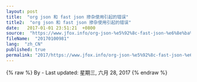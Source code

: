 ```yaml
---
layout: post
title:  "org json 和 fast json 掺杂使用引起的错误"
title2:  "org json 和 fast json 掺杂使用引起的错误"
date:   2017-01-01 23:51:21  +0800
source:  "https://www.jfox.info/org-json-%e5%92%8c-fast-json-%e6%8e%ba%e6%9d%82%e4%bd%bf%e7%94%a8%e5%bc%95%e8%b5%b7%e7%9a%84%e9%94%99%e8%af%af.html"
fileName:  "20170100981"
lang:  "zh_CN"
published: true
permalink: "2017/https://www.jfox.info/org-json-%e5%92%8c-fast-json-%e6%8e%ba%e6%9d%82%e4%bd%bf%e7%94%a8%e5%bc%95%e8%b5%b7%e7%9a%84%e9%94%99%e8%af%af.html"
---
```

{% raw %}
By  - Last updated: 星期三, 六月 28, 2017
{% endraw %}